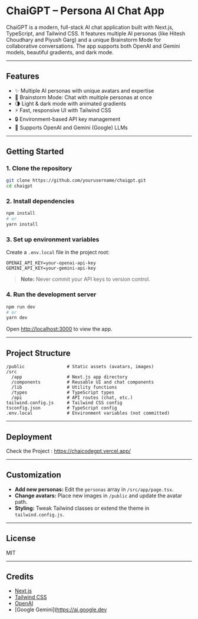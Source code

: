 # ChaiGPT – Persona AI Chat App

ChaiGPT is a modern, full-stack AI chat application built with Next.js, TypeScript, and Tailwind CSS. It features multiple AI personas (like Hitesh Choudhary and Piyush Garg) and a unique Brainstorm Mode for collaborative conversations. The app supports both OpenAI and Gemini models, beautiful gradients, and dark mode.

---

## Features

- ✨ Multiple AI personas with unique avatars and expertise
- 🤝 Brainstorm Mode: Chat with multiple personas at once
- 🌗 Light & dark mode with animated gradients
- ⚡ Fast, responsive UI with Tailwind CSS
- 🔒 Environment-based API key management
- 🧠 Supports OpenAI and Gemini (Google) LLMs

---

## Getting Started

### 1. Clone the repository

```sh
git clone https://github.com/yourusername/chaigpt.git
cd chaigpt
```

### 2. Install dependencies

```sh
npm install
# or
yarn install
```

### 3. Set up environment variables

Create a `.env.local` file in the project root:

```
OPENAI_API_KEY=your-openai-api-key
GEMINI_API_KEY=your-gemini-api-key
```

> **Note:** Never commit your API keys to version control.

### 4. Run the development server

```sh
npm run dev
# or
yarn dev
```

Open [http://localhost:3000](http://localhost:3000) to view the app.

---

## Project Structure

```
/public                # Static assets (avatars, images)
/src
  /app                 # Next.js app directory
  /components          # Reusable UI and chat components
  /lib                 # Utility functions
  /types               # TypeScript types
  /api                 # API routes (chat, etc.)
tailwind.config.js     # Tailwind CSS config
tsconfig.json          # TypeScript config
.env.local             # Environment variables (not committed)
```

---

## Deployment

Check the Project : https://chaicodegpt.vercel.app/

---

## Customization

- **Add new personas:** Edit the `personas` array in `/src/app/page.tsx`.
- **Change avatars:** Place new images in `/public` and update the avatar path.
- **Styling:** Tweak Tailwind classes or extend the theme in `tailwind.config.js`.

---

## License

MIT

---

## Credits

- [Next.js](https://nextjs.org/)
- [Tailwind CSS](https://tailwindcss.com/)
- [OpenAI](https://openai.com/)
- [Google Gemini](https://ai.google.dev

